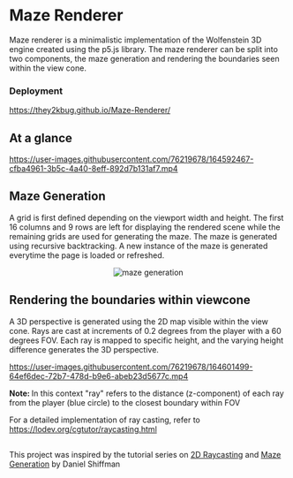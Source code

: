 # Maze Renderer
Maze renderer is a minimalistic implementation of the Wolfenstein 3D engine created using the p5.js library. The maze renderer can be split into two components, 
the maze generation and rendering the boundaries seen within the view cone.

### Deployment
https://they2kbug.github.io/Maze-Renderer/

## At a glance
https://user-images.githubusercontent.com/76219678/164592467-cfba4961-3b5c-4a40-8eff-892d7b131af7.mp4

## Maze Generation
A grid is first defined depending on the viewport width and height. The first 16 columns and 9 rows are left for displaying the rendered scene while the 
remaining grids are used for generating the maze. The maze is generated using recursive backtracking. A new instance of the maze is generated everytime 
the page is loaded or refreshed.

<div align="center"> 
  <img src="https://user-images.githubusercontent.com/76219678/164594853-4e5519e5-b77e-4b70-bc3b-726c70f9a3fc.gif" alt="maze generation">
</div>

## Rendering the boundaries within viewcone
A 3D perspective is generated using the 2D map visible within the view cone. Rays are cast at increments of 0.2 degrees from the player with a 60 degrees FOV.
Each ray is mapped to specific height, and the varying height difference generates the 3D perspective. 


https://user-images.githubusercontent.com/76219678/164601499-64ef6dec-72b7-478d-b9e6-abeb23d5677c.mp4


<b> Note: </b> In this context "ray" refers to the distance (z-component) of each ray from the player (blue circle) to the closest boundary within FOV


For a detailed implementation of ray casting, refer to https://lodev.org/cgtutor/raycasting.html

##

This project was inspired by the tutorial series on <a href="https://thecodingtrain.com/CodingChallenges/145-2d-ray-casting.html">2D Raycasting</a> and 
<a href="https://thecodingtrain.com/CodingChallenges/010.1-maze-dfs-p5.html">Maze Generation</a> by Daniel Shiffman
